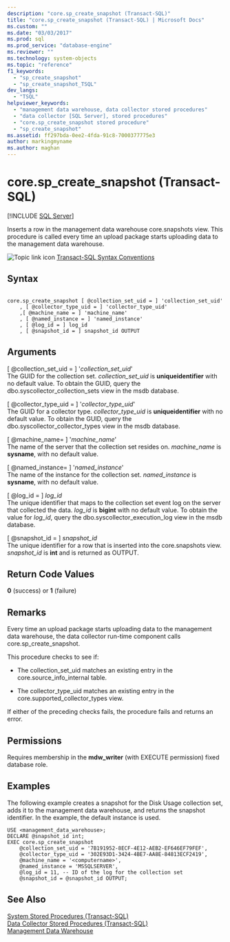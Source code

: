 ```yaml
---
description: "core.sp_create_snapshot (Transact-SQL)"
title: "core.sp_create_snapshot (Transact-SQL) | Microsoft Docs"
ms.custom: ""
ms.date: "03/03/2017"
ms.prod: sql
ms.prod_service: "database-engine"
ms.reviewer: ""
ms.technology: system-objects
ms.topic: "reference"
f1_keywords: 
  - "sp_create_snapshot"
  - "sp_create_snapshot_TSQL"
dev_langs: 
  - "TSQL"
helpviewer_keywords: 
  - "management data warehouse, data collector stored procedures"
  - "data collector [SQL Server], stored procedures"
  - "core.sp_create_snapshot stored procedure"
  - "sp_create_snapshot"
ms.assetid: ff297bda-0ee2-4fda-91c8-7000377775e3
author: markingmyname
ms.author: maghan
---
```

# core.sp_create_snapshot (Transact-SQL)
[!INCLUDE [SQL Server](../../includes/applies-to-version/sqlserver.md)]

  Inserts a row in the management data warehouse core.snapshots view. This procedure is called every time an upload package starts uploading data to the management data warehouse.  
  
 ![Topic link icon](../../database-engine/configure-windows/media/topic-link.gif "Topic link icon") [Transact-SQL Syntax Conventions](../../t-sql/language-elements/transact-sql-syntax-conventions-transact-sql.md)  
  
## Syntax  
  
```  
  
core.sp_create_snapshot [ @collection_set_uid = ] 'collection_set_uid'  
    , [ @collector_type_uid = ] 'collector_type_uid'  
    ,[ @machine_name = ] 'machine_name'  
    , [ @named_instance = ] 'named_instance'  
    , [ @log_id = ] log_id  
    , [ @snapshot_id = ] snapshot_id OUTPUT  
```  
  
## Arguments  
 [ @collection_set_uid = ] '*collection_set_uid*'  
 The GUID for the collection set. *collection_set_uid* is **uniqueidentifier** with no default value. To obtain the GUID, query the dbo.syscollector_collection_sets view in the msdb database.  
  
 [ @collector_type_uid = ] '*collector_type_uid*'  
 The GUID for a collector type. *collector_type_uid* is **uniqueidentifier** with no default value. To obtain the GUID, query the dbo.syscollector_collector_types view in the msdb database.  
  
 [ @machine_name= ] '*machine_name*'  
 The name of the server that the collection set resides on. *machine_name* is **sysname**, with no default value.  
  
 [ @named_instance= ] '*named_instance*'  
 The name of the instance for the collection set. *named_instance* is **sysname**, with no default value.  
  
 [ @log_id = ] *log_id*  
 The unique identifier that maps to the collection set event log on the server that collected the data. *log_id* is **bigint** with no default value. To obtain the value for *log_id*, query the dbo.syscollector_execution_log view in the msdb database.  
  
 [ @snapshot_id = ] *snapshot_id*  
 The unique identifier for a row that is inserted into the core.snapshots view. *snapshot_id* is **int** and is returned as OUTPUT.  
  
## Return Code Values  
 **0** (success) or **1** (failure)  
  
## Remarks  
 Every time an upload package starts uploading data to the management data warehouse, the data collector run-time component calls core.sp_create_snapshot.  
  
 This procedure checks to see if:  
  
-   The collection_set_uid matches an existing entry in the core.source_info_internal table.  
  
-   The collector_type_uid matches an existing entry in the core.supported_collector_types view.  
  
 If either of the preceding checks fails, the procedure fails and returns an error.  
  
## Permissions  
 Requires membership in the **mdw_writer** (with EXECUTE permission) fixed database role.  
  
## Examples  
 The following example creates a snapshot for the Disk Usage collection set, adds it to the management data warehouse, and returns the snapshot identifier. In the example, the default instance is used.  
  
```  
USE <management_data_warehouse>;  
DECLARE @snapshot_id int;  
EXEC core.sp_create_snapshot   
    @collection_set_uid = '7B191952-8ECF-4E12-AEB2-EF646EF79FEF',   
    @collector_type_uid = '302E93D1-3424-4BE7-AA8E-84813ECF2419',  
    @machine_name = '<computername>',  
    @named_instance = 'MSSQLSERVER',  
    @log_id = 11, -- ID of the log for the collection set  
    @snapshot_id = @snapshot_id OUTPUT;  
```  
  
## See Also  
 [System Stored Procedures &#40;Transact-SQL&#41;](../../relational-databases/system-stored-procedures/system-stored-procedures-transact-sql.md)   
 [Data Collector Stored Procedures &#40;Transact-SQL&#41;](../../relational-databases/system-stored-procedures/data-collector-stored-procedures-transact-sql.md)   
 [Management Data Warehouse](../../relational-databases/data-collection/management-data-warehouse.md)  
  
  
